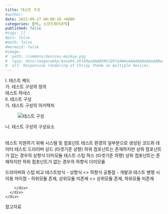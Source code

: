 ```yaml
---
title: 테스트 구성
#author: 
date: 2023-09-27 00:00:10 +0800
categories: [PE, 소프트웨어공학]
published: false
#tags: []
#pin: false
#math: false
#mermaid: false
#image:
#  path: /commons/devices-mockup.png
#  lqip: data:image/webp;base64,UklGRpoAAABXRUJQVlA4WAoAAAAQAAAADwAABwAAQUxQSDIAAAARL0AmbZurmr57yyIiqE8oiG0bejIYEQTgqiDA9vqnsUSI6H+oAERp2HZ65qP/VIAWAFZQOCBCAAAA8AEAnQEqEAAIAAVAfCWkAALp8sF8rgRgAP7o9FDvMCkMde9PK7euH5M1m6VWoDXf2FkP3BqV0ZYbO6NA/VFIAAAA
#  alt: Responsive rendering of Chirpy theme on multiple devices.
---
```


<div class="post-wrap">
  <div class="para">
    <div class="para-title">
      I. 테스트 베드
    </div>
    <div class="para-cntnt">
      <div class="para">
        <div class="para-title">
          가. 테스트 구성의 정의
        </div>
        <div class="para-cntnt">
          테스트 하네스
        </div>
      </div>
    </div>
  </div>
  
  <div class="para">
    <div class="para-title">
      II. 테스트 구성
    </div>
    <div class="para-cntnt">
      <div class="para">
        <div class="para-title">
          가. 테스트 구성의 아키텍처
        </div>
        <div class="para-cntnt">
          <figure class="post-figure">
            <img src="/assets/img/posts/테스트-구성.png" alt="테스트 구성">
<!--            <figcaption>Source: Unveiling the Metaverse: Exploring Emerging Trends, Multifaceted Perspectives, and Future Challenges</figcaption>-->
          </figure>
        </div>
      </div>
      <div class="para">
        <div class="para-title">
          나. 테스트 구성의 구성요소
        </div>
        <div class="para-cntnt">
          <table class="post-table">
          </table>
            테스트 지원하기 위해 시스템 및 컴포넌트 테스트 환경의 일부분으로 생성된 코드와 데이터
테스트 드라이버 상드 (타겟기준 상향)
  하위 컴포넌트는 존재하지만 상위 컴포넌트가 없는 경우의 상향식 더미모듈
테스트 스텁 하스 (타겟기준 하향)
  상위 컴포넌트는 존재하지만 하위 컴포넌트가 없는 경우의 하향식 더미모듈

드라이버와 스텁 비교
  테스트방식 - 상향식 &lt;&gt; 하향식
  공통점 - 개발과 테스트 병행 시 이용
  차이점 - 하위모듈 존재, 상위모듈 미존재 &lt;&gt; 상위모듈 존재, 하위모듈 미존재

        </div>
      </div>
    </div>
  </div>

  <div class="refr-wrap">
    <div class="refr-title">
        참고자료
    </div>
    <ol class="refr-list">
    <!--    <li>(나현식, 최대선) <a target="_blank" href="https://scienceon.kisti.re.kr/commons/util/originalView.do?cn=JAKO202225948430499&oCn=JAKO202225948430499&dbt=JAKO&journal=NJOU00291864">메타버스 보안 위협 요소 및 대응 방안 검토</a></li>-->
    <!--    <li>(M. Uddin, S. Manickam, H. Ullah, M. Obaidat and A. Dandoush) <a target="_blank" href="https://ieeexplore.ieee.org/abstract/document/10138386">Unveiling the Metaverse: Exploring Emerging Trends, Multifaceted Perspectives, and Future Challenges</a></li>-->
    </ol>
  </div>
</div>
